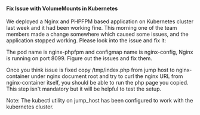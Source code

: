 #### Fix Issue with VolumeMounts in Kubernetes

We deployed a Nginx and PHPFPM based application on Kubernetes cluster last week and it had been working fine. This morning one of the team members made a change somewhere which caused some issues, and the application stopped working. Please look into the issue and fix it:

The pod name is nginx-phpfpm and configmap name is nginx-config, Nginx is running on port 8099. Figure out the issues and fix them.

Once you think issue is fixed copy /tmp/index.php from jump host to nginx-container under nginx document root and try to curl the nginx URL from nginx-container itself, you should be able to run the php page you copied. This step isn't mandatory but it will be helpful to test the setup.

Note: The kubectl utility on jump_host has been configured to work with the kubernetes cluster.
